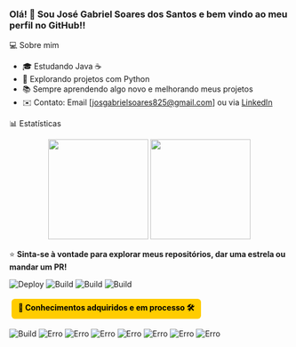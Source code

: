 ### Olá! 👋 Sou José Gabriel Soares dos Santos e bem vindo ao meu perfil no GitHub!!

💻 Sobre mim
- 🎓 Estudando Java ☕
- 🚀 Explorando projetos com Python 
- 📚 Sempre aprendendo algo novo e melhorando meus projetos
- ✉️ Contato: Email [josgabrielsoares825@gmail.com] ou via [LinkedIn](linkedin.com/in/josé-gabriel-soares-do-santos-73022833a)

📊 Estatísticas
<div align="center">
  <img height="180em" src="https://github-readme-stats.vercel.app/api?username=Jose&show_icons=true&theme=tokyonight" />
  <img height="180em" src="https://github-readme-stats.vercel.app/api/top-langs/?username=Jose&layout=compact&theme=tokyonight" />
</div>

⭐️ **Sinta-se à vontade para explorar meus repositórios, dar uma estrela ou mandar um PR!**

![Deploy](https://img.shields.io/badge/Dev-JoseGabriel-yellow)
![Build](https://img.shields.io/badge/SO-ZorinOS-blue)
![Build](https://img.shields.io/badge/Linux-purple)
![Build](https://img.shields.io/badge/Ubuntu-orange)

<span style="display:inline-block; background-color:#ffcc00; color:#000; padding:6px 12px; margin:4px; border-radius:6px; font-weight:bold;">
  🧩 Conhecimentos adquiridos e em processo 🛠
</span>

![Build](https://img.shields.io/badge/Python-brightgreen)
![Erro](https://img.shields.io/badge/Learning-Java-red)
![Erro](https://img.shields.io/badge/Learning-Javascript-red)
![Erro](https://img.shields.io/badge/Learning-HTML/CSS-red)
![Erro](https://img.shields.io/badge/Learning-PHP-red)
![Erro](https://img.shields.io/badge/Learning-C#/C++-red)
![Erro](https://img.shields.io/badge/Learning-Springboot-red)
![Erro](https://img.shields.io/badge/Learning-Docker-red)

